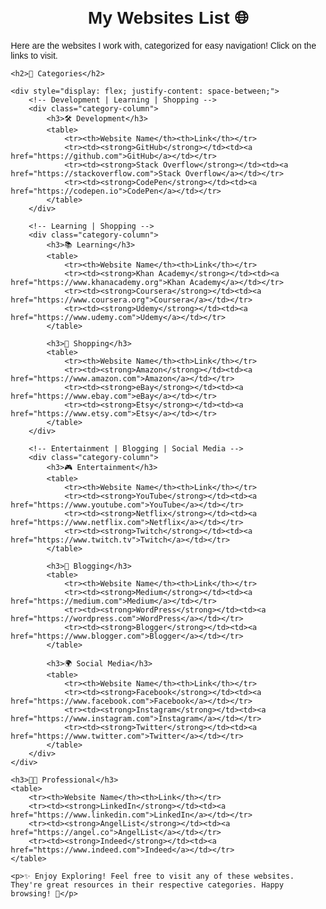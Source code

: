 <!DOCTYPE html>
<html lang="en">
<head>
    <meta charset="UTF-8">
    <meta name="viewport" content="width=device-width, initial-scale=1.0">
    <title>My Websites List</title>
    <style>
        body {
            font-family: Arial, sans-serif;
            margin: 20px;
        }
        h1 {
            text-align: center;
            font-size: 2em;
        }
        h2 {
            font-size: 1.5em;
            margin-bottom: 10px;
        }
        table {
            width: 100%;
            margin-bottom: 20px;
            border-collapse: collapse;
        }
        table th, table td {
            padding: 10px;
            text-align: left;
            border: 1px solid #ddd;
        }
        table th {
            background-color: #f4f4f4;
        }
        .category-column {
            width: 33%;
        }
    </style>
</head>
<body>
    <h1>My Websites List 🌐</h1>
    <p>Here are the websites I work with, categorized for easy navigation! Click on the links to visit.</p>
    
    <h2>🌟 Categories</h2>

    <div style="display: flex; justify-content: space-between;">
        <!-- Development | Learning | Shopping -->
        <div class="category-column">
            <h3>🛠️ Development</h3>
            <table>
                <tr><th>Website Name</th><th>Link</th></tr>
                <tr><td><strong>GitHub</strong></td><td><a href="https://github.com">GitHub</a></td></tr>
                <tr><td><strong>Stack Overflow</strong></td><td><a href="https://stackoverflow.com">Stack Overflow</a></td></tr>
                <tr><td><strong>CodePen</strong></td><td><a href="https://codepen.io">CodePen</a></td></tr>
            </table>
        </div>

        <!-- Learning | Shopping -->
        <div class="category-column">
            <h3>📚 Learning</h3>
            <table>
                <tr><th>Website Name</th><th>Link</th></tr>
                <tr><td><strong>Khan Academy</strong></td><td><a href="https://www.khanacademy.org">Khan Academy</a></td></tr>
                <tr><td><strong>Coursera</strong></td><td><a href="https://www.coursera.org">Coursera</a></td></tr>
                <tr><td><strong>Udemy</strong></td><td><a href="https://www.udemy.com">Udemy</a></td></tr>
            </table>

            <h3>🛒 Shopping</h3>
            <table>
                <tr><th>Website Name</th><th>Link</th></tr>
                <tr><td><strong>Amazon</strong></td><td><a href="https://www.amazon.com">Amazon</a></td></tr>
                <tr><td><strong>eBay</strong></td><td><a href="https://www.ebay.com">eBay</a></td></tr>
                <tr><td><strong>Etsy</strong></td><td><a href="https://www.etsy.com">Etsy</a></td></tr>
            </table>
        </div>

        <!-- Entertainment | Blogging | Social Media -->
        <div class="category-column">
            <h3>🎮 Entertainment</h3>
            <table>
                <tr><th>Website Name</th><th>Link</th></tr>
                <tr><td><strong>YouTube</strong></td><td><a href="https://www.youtube.com">YouTube</a></td></tr>
                <tr><td><strong>Netflix</strong></td><td><a href="https://www.netflix.com">Netflix</a></td></tr>
                <tr><td><strong>Twitch</strong></td><td><a href="https://www.twitch.tv">Twitch</a></td></tr>
            </table>

            <h3>📝 Blogging</h3>
            <table>
                <tr><th>Website Name</th><th>Link</th></tr>
                <tr><td><strong>Medium</strong></td><td><a href="https://medium.com">Medium</a></td></tr>
                <tr><td><strong>WordPress</strong></td><td><a href="https://wordpress.com">WordPress</a></td></tr>
                <tr><td><strong>Blogger</strong></td><td><a href="https://www.blogger.com">Blogger</a></td></tr>
            </table>

            <h3>🌍 Social Media</h3>
            <table>
                <tr><th>Website Name</th><th>Link</th></tr>
                <tr><td><strong>Facebook</strong></td><td><a href="https://www.facebook.com">Facebook</a></td></tr>
                <tr><td><strong>Instagram</strong></td><td><a href="https://www.instagram.com">Instagram</a></td></tr>
                <tr><td><strong>Twitter</strong></td><td><a href="https://www.twitter.com">Twitter</a></td></tr>
            </table>
        </div>
    </div>

    <h3>🧑‍💼 Professional</h3>
    <table>
        <tr><th>Website Name</th><th>Link</th></tr>
        <tr><td><strong>LinkedIn</strong></td><td><a href="https://www.linkedin.com">LinkedIn</a></td></tr>
        <tr><td><strong>AngelList</strong></td><td><a href="https://angel.co">AngelList</a></td></tr>
        <tr><td><strong>Indeed</strong></td><td><a href="https://www.indeed.com">Indeed</a></td></tr>
    </table>

    <p>✨ Enjoy Exploring! Feel free to visit any of these websites. They're great resources in their respective categories. Happy browsing! 🚀</p>
</body>
</html>
